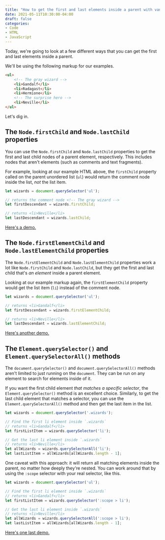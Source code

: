 ```yaml
---
title: "How to get the first and last elements inside a parent with vanilla JS"
date: 2021-05-11T10:30:00-04:00
draft: false
categories:
- Code
- HTML
- JavaScript
---
```


Today, we're going to look at a few different ways that you can get the first and last elements inside a parent.

We'll be using the following markup for our examples.

```html
<ul>
	<!-- The gray wizard -->
	<li>Gandalf</li>
	<li>Radagast</li>
	<li>Hermione</li>
	<!-- The surprise hero -->
	<li>Neville</li>
</ul>
```

Let's dig in.

## The `Node.firstChild` and `Node.lastChild` properties

You can use the `Node.firstChild` and `Node.lastChild` properties to get the first and last child nodes of a parent element, respectively. This includes nodes that aren't elements (such as comments and text fragments).

For example, looking at our example HTML above, the `firstChild` property called on the parent unordered list (`ul`) would return the comment node inside the list, _not_ the list item.

```javascript
let wizards = document.querySelector('ul');

// returns the comment node <!-- The gray wizard -->
let firstDescendant = wizards.firstChild;

// returns <li>Neville</li>
let lastDescendant = wizards.lastChild;
```

[Here's a demo.](https://codepen.io/cferdinandi/pen/xxqwzBR)

## The `Node.firstElementChild` and `Node.lastElementChild` properties

The `Node.firstElementChild` and `Node.lastElementChild` properties work a lot like `Node.firstChild` and `Node.lastChild`, but they get the first and last child that's _an element_ inside a parent element.

Looking at our example markup again, the `firstElementChild` property would get the list item (`li`) instead of the comment node.

```javascript
let wizards = document.querySelector('ul');

// returns <li>Gandalf</li>
let firstDescendant = wizards.firstElementChild;

// returns <li>Neville</li>
let lastDescendant = wizards.lastElementChild;
```

[Here's another demo.](https://codepen.io/cferdinandi/pen/BaWoVbq)

## The `Element.querySelector()` and `Element.querySelectorAll()` methods

The `document.querySelector()` and `document.querySelectorAll()` methods aren't limited to just running on the `document`. They can be run on any element to search for elements inside of it.

If you want the first child element _that matches a specific selector_, the `Element.querySelector()` method is an excellent choice. Similarly, to get the last child element that matches a selector, you can use the `Element.querySelectorAll()` method and then get the last item in the list.

```javascript
let wizards = document.querySelector('.wizards');

// Find the first li element inside `.wizards`
// returns <li>Gandalf</li>
let firstListItem = wizards.querySelector('li');

// Get the last li element inside `.wizards`
// returns <li>Neville</li>
let allWizards = wizards.querySelectorAll('li');
let lastListItem = allWizards[allWizards.length - 1];
```

One caveat with this approach: it will return all matching elements inside the parent, no matter how deeply they're nested. You can work around that by using the `:scope` selector with your real selector, like this.

```javascript
let wizards = document.querySelector('ul');

// Find the first li element inside `.wizards`
// returns <li>Gandalf</li>
let firstListItem = wizards.querySelector(':scope > li');

// Get the last li element inside `.wizards`
// returns <li>Neville</li>
let allWizards = wizards.querySelectorAll(':scope > li');
let lastListItem = allWizards[allWizards.length - 1];
```

[Here's one last demo.](https://codepen.io/cferdinandi/pen/LYWprvL)